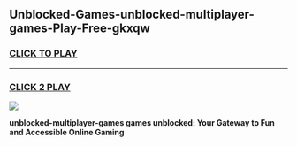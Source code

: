 
## Unblocked-Games-unblocked-multiplayer-games-Play-Free-gkxqw
<h3>
<a href="https://premium76.site?title=unblocked-multiplayer-games&ref=19M">CLICK TO PLAY</a></h3>
<hr>

<h3>
<a href="https://premium76.site?title=unblocked-multiplayer-games&ref=19M">CLICK 2 PLAY</a>
  
</h3>

<a href="https://premium76.site?title=unblocked-multiplayer-games&ref=19M"><img src="https://clearcache.store/games.png"></a>


**unblocked-multiplayer-games games unblocked: Your Gateway to Fun and Accessible Online Gaming**
